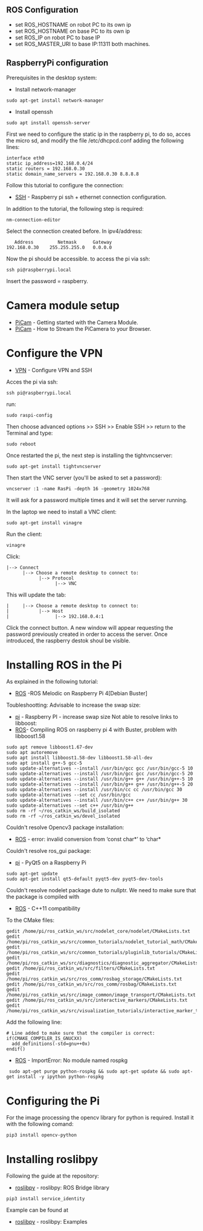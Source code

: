
## ROS Configuration

* set ROS_HOSTNAME on robot PC to its own ip
* set ROS_HOSTNAME on base PC to its own ip
* set ROS_IP on robot PC to base IP
* set ROS_MASTER_URI to base IP:11311 both machines.


## RaspberryPi configuration

Prerequisites in the desktop system:

* Install network-manager
```
sudo apt-get install network-manager
```
* Install openssh
```
sudo apt install openssh-server
```
First we need to configure the static ip in the raspberry pi, to do so, acces the micro sd, and modify the file /etc/dhcpcd.conf adding the following lines:
```
interface eth0
static ip_address=192.168.0.4/24
static routers = 192.168.0.30
static domain_name_servers = 192.168.0.30 8.8.8.8
```
Follow this tutorial to configure the connection:

* [SSH](https://stackoverflow.com/a/39086537) - Raspberry pi ssh + ethernet connection configuration. 

In addition to the tutorial, the following step is required:
```
nm-connection-editor 
```
Select the connection created before. In ipv4/address:
```
   Address         Netmask      Gateway
192.168.0.30    255.255.255.0   0.0.0.0
```

Now the pi should be accessible. to access the pi via ssh:

```
ssh pi@raspberrypi.local
```
Insert the password = raspberry. 


# Camera module setup
* [PiCam](https://projects.raspberrypi.org/en/projects/getting-started-with-picamera?fbclid=IwAR1ityhSsclhhGkP4VA6zMV24nm3T6FkIS2gsmrrczlLi4mvsSZf7oAyw-g) - Getting started with the Camera Module. 
* [PiCam](https://desertbot.io/blog/how-to-stream-the-picamera?fbclid=IwAR25O8zClL-5L6vOdb-068ZDtUMsElLWPI1p4Co3r6ZezWPHVoHe9CDb7ho) - How to Stream the PiCamera to your Browser. 


# Configure the VPN 
* [VPN](https://www.instructables.com/id/Raspberry-Pi-SSH/) - Configure VPN and SSH

Acces the pi via ssh:
```
ssh pi@raspberrypi.local
```
run:
```
sudo raspi-config
```
Then choose advanced options >> SSH >> Enable SSH >> return to the Terminal and type:
```
sudo reboot
```
Once restarted the pi, the next step is installing the tightvncserver:
```
sudo apt-get install tightvncserver
```
Then start the VNC server (you'll be asked to set a password):
```
vncserver :1 -name RasPi -depth 16 -geometry 1024x768
```
It will ask for a password multiple times and it will set the server running.

In the laptop we need to install a VNC client:
```
sudo apt-get install vinagre
```
Run the client:
```
vinagre
```
Click:
```
|--> Connect
      |--> Choose a remote desktop to connect to:
            |--> Protocol
                  |--> VNC
```
This will update the tab:
```
|     |--> Choose a remote desktop to connect to:
|           |--> Host
|                 |--> 192.168.0.4:1  
```
Click the connect button. A new window will appear requesting the password previously created in order to access the server. Once introduced, the raspberry destok shoul be visible.
 
 # Installing ROS in the Pi
 As explained in the following tutorial:
 * [ROS](https://www.instructables.com/id/ROS-Melodic-on-Raspberry-Pi-4-RPLIDAR/) -ROS Melodic on Raspberry Pi 4[Debian Buster]

Toubleshootting:
Advisable to increase the swap size:
 * [pi](https://wpitchoune.net/tricks/raspberry_pi3_increase_swap_size.html) - Raspberry PI - increase swap size
Not able to resolve links to libboost:
 * [ROS](https://answers.ros.org/question/327497/compiling-ros-on-raspberry-pi-4-with-buster-problem-with-libboost158/)- Compiling ROS on raspberry pi 4 with Buster, problem with libboost1.58
 
```
sudo apt remove libboost1.67-dev
sudo apt autoremove
sudo apt install libboost1.58-dev libboost1.58-all-dev
sudo apt install g++-5 gcc-5
sudo update-alternatives --install /usr/bin/gcc gcc /usr/bin/gcc-5 10
sudo update-alternatives --install /usr/bin/gcc gcc /usr/bin/gcc-5 20
sudo update-alternatives --install /usr/bin/g++ g++ /usr/bin/g++-5 10
sudo update-alternatives --install /usr/bin/g++ g++ /usr/bin/g++-5 20
sudo update-alternatives --install /usr/bin/cc cc /usr/bin/gcc 30
sudo update-alternatives --set cc /usr/bin/gcc
sudo update-alternatives --install /usr/bin/c++ c++ /usr/bin/g++ 30
sudo update-alternatives --set c++ /usr/bin/g++
sudo rm -rf ~/ros_catkin_ws/build_isolated
sudo rm -rf ~/ros_catkin_ws/devel_isolated
```
Couldn't resolve Opencv3 package installation:
 * [ROS](https://github.com/opencv/opencv/issues/14856#issuecomment-504416696) - error: invalid conversion from ‘const char*’ to ‘char*
 
Couldn't resolve ros_gui package:
 * [pi](https://raspberrypi.stackexchange.com/questions/62939/pyqt5-on-a-raspberry-pi) - PyQt5 on a Raspberry Pi
```
sudo apt-get update
sudo apt-get install qt5-default pyqt5-dev pyqt5-dev-tools
```
Couldn't resolve nodelet package dute to nullptr. We need to make sure that the package is compiled with 
 * [ROS](https://answers.ros.org/question/67784/c11-compatibility/) - C++11 compatibility
 
 To the CMake files:
```
gedit /home/pi/ros_catkin_ws/src/nodelet_core/nodelet/CMakeLists.txt
gedit /home/pi/ros_catkin_ws/src/common_tutorials/nodelet_tutorial_math/CMakeLists.txt
gedit /home/pi/ros_catkin_ws/src/common_tutorials/pluginlib_tutorials/CMakeLists.txt
gedit /home/pi/ros_catkin_ws/src/diagnostics/diagnostic_aggregator/CMakeLists.txt
gedit /home/pi/ros_catkin_ws/src/filters/CMakeLists.txt
gedit /home/pi/ros_catkin_ws/src/ros_comm/rosbag_storage/CMakeLists.txt
gedit /home/pi/ros_catkin_ws/src/ros_comm/rosbag/CMakeLists.txt
gedit /home/pi/ros_catkin_ws/src/image_common/image_transport/CMakeLists.txt
gedit /home/pi/ros_catkin_ws/src/interactive_markers/CMakeLists.txt
gedit /home/pi/ros_catkin_ws/src/visualization_tutorials/interactive_marker_tutorials/CMakeLists.txt
```
Add the following line:
```
# Line added to make sure that the compiler is correct:
if(CMAKE_COMPILER_IS_GNUCXX) 
  add_definitions(-std=gnu++0x) 
endif()
```
* [ROS](https://answers.ros.org/question/39657/importerror-no-module-named-rospkg/) - ImportError: No module named rospkg
```
 sudo apt-get purge python-rospkg && sudo apt-get update && sudo apt-get install -y ipython python-rospkg
```

 # Configuring the Pi

For the image processing the opencv library for python is required. Install it with the following comand:
```
pip3 install opencv-python
```

# Installing roslibpy
Following the guide at the repository:
* [roslibpy](https://github.com/gramaziokohler/roslibpy) - roslibpy: ROS Bridge library

```
pip3 install service_identity
```
Example can be found at
* [roslibpy](https://roslibpy.readthedocs.io/en/latest/examples.html#first-connection) - roslibpy: Examples
